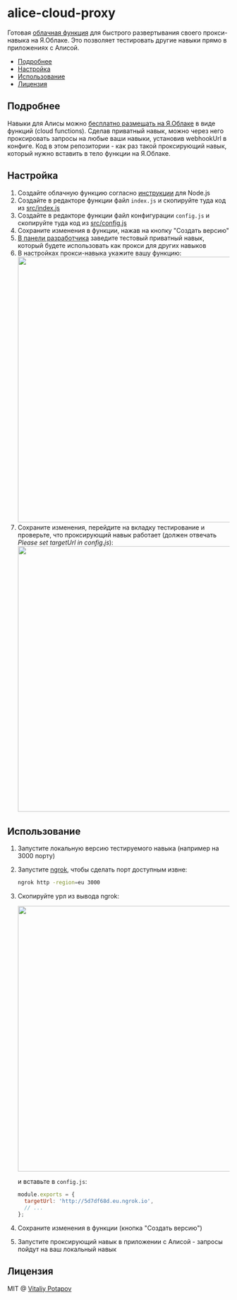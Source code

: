 # alice-cloud-proxy

Готовая [облачная функция](https://cloud.yandex.ru/docs/functions/concepts/function) для быстрого развертывания своего прокси-навыка на Я.Облаке. Это позволяет тестировать другие навыки прямо в приложениях с Алисой.

<!-- toc -->

- [Подробнее](#%D0%BF%D0%BE%D0%B4%D1%80%D0%BE%D0%B1%D0%BD%D0%B5%D0%B5)
- [Настройка](#%D0%BD%D0%B0%D1%81%D1%82%D1%80%D0%BE%D0%B9%D0%BA%D0%B0)
- [Использование](#%D0%B8%D1%81%D0%BF%D0%BE%D0%BB%D1%8C%D0%B7%D0%BE%D0%B2%D0%B0%D0%BD%D0%B8%D0%B5)
- [Лицензия](#%D0%BB%D0%B8%D1%86%D0%B5%D0%BD%D0%B7%D0%B8%D1%8F)

<!-- tocstop -->

## Подробнее
Навыки для Алисы можно [бесплатно размещать на Я.Облаке](https://yandex.ru/blog/dialogs/navyki-alisy-teper-mozhno-razmeschat-v-yandeks-oblake-besplatno-i-prosto) в виде функций (cloud functions).
Сделав приватный навык, можно через него проксировать запросы на любые ваши навыки, установив webhookUrl в конфиге.
Код в этом репозитории - как раз такой проксирующий навык, который нужно вставить в тело функции на Я.Облаке.

## Настройка

1. Создайте облачную функцию согласно [инструкции](https://yandex.ru/dev/dialogs/alice/doc/deploy-ycloud-function-docpage/) для Node.js
2. Создайте в редакторе функции файл `index.js` и скопируйте туда код из [src/index.js](https://github.com/vitalets/alice-cloud-proxy/blob/master/src/index.js)
3. Создайте в редакторе функции файл конфигурации `config.js` и скопируйте туда код из [src/config.js](https://github.com/vitalets/alice-cloud-proxy/blob/master/src/config.js)
4. Сохраните изменения в функции, нажав на кнопку "Создать версию"
4. [В панели разработчика](https://yandex.ru/dev/dialogs/alice/doc/publish-docpage/#publish) заведите тестовый приватный навык, который будете использовать как прокси для других навыков
5. В настройках прокси-навыка укажите вашу функцию:
   <img src="https://user-images.githubusercontent.com/1473072/66268276-79c6c280-e844-11e9-83c5-15fe37c32583.png" width="600"> 
6. Сохраните изменения, перейдите на вкладку тестирование и проверьте, что проксирующий навык работает (должен отвечать *Please set targetUrl in config.js*):
   <img src="https://user-images.githubusercontent.com/1473072/66268399-b47d2a80-e845-11e9-97d3-11be682d94f6.png" width="600">

## Использование

1. Запустите локальную версию тестируемого навыка (например на 3000 порту)
2. Запустите [ngrok](https://ngrok.com/), чтобы сделать порт доступным извне:
   ```bash
   ngrok http -region=eu 3000
   ```
3. Скопируйте урл из вывода ngrok:

   <img src="https://user-images.githubusercontent.com/1473072/66268339-125d4280-e845-11e9-901c-488a41305ba7.png" width="600"><br>
   
   и вставьте в `config.js`:
   ```js
   module.exports = {
     targetUrl: 'http://5d7df68d.eu.ngrok.io',
     // ...
   };
   ```
4. Сохраните изменения в функции (кнопка "Создать версию")
5. Запустите проксирующий навык в приложении с Алисой - запросы пойдут на ваш локальный навык

## Лицензия
MIT @ [Vitaliy Potapov](https://github.com/vitalets)
